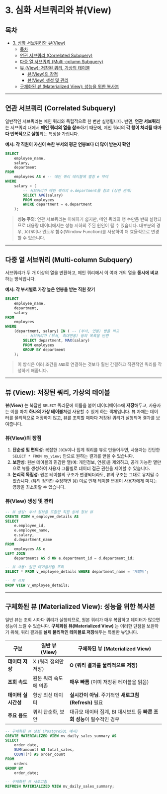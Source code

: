 # 3. 심화 서브쿼리와 뷰(View)

## 목차
- [3. 심화 서브쿼리와 뷰(View)](#3-심화-서브쿼리와-뷰view)
  - [목차](#목차)
  - [연관 서브쿼리 (Correlated Subquery)](#연관-서브쿼리-correlated-subquery)
  - [다중 열 서브쿼리 (Multi-column Subquery)](#다중-열-서브쿼리-multi-column-subquery)
  - [뷰 (View): 저장된 쿼리, 가상의 테이블](#뷰-view-저장된-쿼리-가상의-테이블)
    - [뷰(View)의 장점](#뷰view의-장점)
    - [뷰(View) 생성 및 관리](#뷰view-생성-및-관리)
  - [구체화된 뷰 (Materialized View): 성능을 위한 복사본](#구체화된-뷰-materialized-view-성능을-위한-복사본)

---

## 연관 서브쿼리 (Correlated Subquery)

일반적인 서브쿼리는 메인 쿼리와 독립적으로 한 번만 실행됩니다. 반면, **연관 서브쿼리**는 서브쿼리 내에서 **메인 쿼리의 열을 참조**하기 때문에, 메인 쿼리의 **각 행이 처리될 때마다 반복적으로 실행**되는 특징을 가집니다.

**예시: 각 직원이 자신이 속한 부서의 평균 연봉보다 더 많이 받는지 확인**

```sql
SELECT
    employee_name,
    salary,
    department
FROM
    employees AS e -- 메인 쿼리 테이블에 별칭 e 부여
WHERE
    salary > (
        -- 서브쿼리가 메인 쿼리의 e.department를 참조 (상관 관계)
        SELECT AVG(salary)
        FROM employees
        WHERE department = e.department 
    );
```
> **성능 주의**: 연관 서브쿼리는 이해하기 쉽지만, 메인 쿼리의 행 수만큼 반복 실행되므로 대용량 데이터에서는 성능 저하의 주된 원인이 될 수 있습니다. 대부분의 경우, `JOIN`이나 윈도우 함수(Window Function)를 사용하여 더 효율적으로 변경할 수 있습니다.

---

## 다중 열 서브쿼리 (Multi-column Subquery)

서브쿼리가 두 개 이상의 열을 반환하고, 메인 쿼리에서 이 여러 개의 열을 **동시에 비교**하는 방식입니다.

**예시: 각 부서별로 가장 높은 연봉을 받는 직원 찾기**

```sql
SELECT
    employee_name,
    department,
    salary
FROM
    employees
WHERE
    (department, salary) IN ( -- (부서, 연봉) 쌍을 비교
        -- 서브쿼리가 (부서, 최대연봉) 쌍의 목록을 반환
        SELECT department, MAX(salary)
        FROM employees
        GROUP BY department
    );
```
> 이 방식은 여러 조건을 `AND`로 연결하는 것보다 훨씬 간결하고 직관적인 쿼리를 작성하게 해줍니다.

---

## 뷰 (View): 저장된 쿼리, 가상의 테이블

**뷰(View)** 는 복잡한 `SELECT` 쿼리문에 이름을 붙여 데이터베이스에 **저장**해두고, 사용자는 이를 마치 **하나의 가상 테이블**처럼 사용할 수 있게 하는 객체입니다. 뷰 자체는 데이터를 물리적으로 저장하지 않고, 뷰를 조회할 때마다 저장된 쿼리가 실행되어 결과를 보여줍니다.

### 뷰(View)의 장점

1.  **단순성 및 편의성**: 복잡한 `JOIN`이나 집계 쿼리를 뷰로 만들어두면, 사용자는 간단한 `SELECT * FROM my_view;` 만으로 원하는 결과를 얻을 수 있습니다.
2.  **보안성**: 원본 테이블의 민감한 열(예: 개인정보, 연봉)을 제외하고, 공개 가능한 열만으로 뷰를 생성하여 사용자 그룹별로 데이터 접근 권한을 제어할 수 있습니다.
3.  **논리적 독립성**: 원본 테이블의 구조가 변경되더라도, 뷰의 구조는 그대로 유지될 수 있습니다. (뷰의 정의만 수정하면 됨) 이로 인해 테이블 변경이 사용자에게 미치는 영향을 최소화할 수 있습니다.

### 뷰(View) 생성 및 관리

```sql
-- 뷰 생성: 부서 정보를 포함한 직원 상세 정보 뷰
CREATE VIEW v_employee_details AS
SELECT
    e.employee_id,
    e.employee_name,
    e.salary,
    d.department_name
FROM
    employees AS e
LEFT JOIN
    departments AS d ON e.department_id = d.department_id;

-- 뷰 사용: 일반 테이블처럼 조회
SELECT * FROM v_employee_details WHERE department_name = '개발팀';

-- 뷰 삭제
DROP VIEW v_employee_details;
```

---

## 구체화된 뷰 (Materialized View): 성능을 위한 복사본

일반 뷰는 조회 시마다 쿼리가 실행되므로, 원본 쿼리가 매우 복잡하고 데이터가 많으면 성능이 느릴 수 있습니다. **구체화된 뷰(Materialized View)** 는 이러한 단점을 보완하기 위해, 쿼리 결과를 **실제 물리적인 테이블로 저장**해두는 특별한 뷰입니다.

| 구분 | 일반 뷰 (View) | 구체화된 뷰 (Materialized View) |
|---|---|---|
| **데이터 저장** | X (쿼리 정의만 저장) | **O (쿼리 결과를 물리적으로 저장)**  |
| **조회 속도** | 원본 쿼리 속도에 의존 | **매우 빠름** (이미 저장된 테이블을 읽음) |
| **데이터 실시간성** | 항상 최신 데이터 | **실시간이 아님**. 주기적인 **새로고침(Refresh)**  필요 |
| **주요 용도** | 쿼리 단순화, 보안 | 대규모 데이터 집계, BI 대시보드 등 **빠른 조회 성능**이 필수적인 경우 |

```sql
-- 구체화된 뷰 생성 (PostgreSQL 예시)
CREATE MATERIALIZED VIEW mv_daily_sales_summary AS
SELECT
    order_date,
    SUM(amount) AS total_sales,
    COUNT(*) AS order_count
FROM
    orders
GROUP BY
    order_date;

-- 구체화된 뷰 새로고침
REFRESH MATERIALIZED VIEW mv_daily_sales_summary;
```
